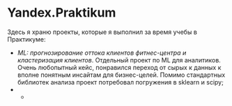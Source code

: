 # Yandex.Praktikum
Здесь я храню проекты, которые я выполнил за время учебы в Практикуме:

- *ML: прогнозирование оттока клиентов фитнес-центра и кластеризация клиентов*. Отдельный проект по ML для аналитиков. Очень любопытный кейс, понравился переход от сырых к данных к вполне понятным инсайтам для бизнес-целей. Помимо стандартных библиотек анализа проект потребовал погружения в sklearn и scipy;
- -
